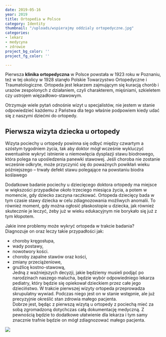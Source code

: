 ```yaml
---
date: 2019-05-16
year: 2019
title: Ortopedia w Polsce
category: Identity
thumbnail: "/uploads/wspierajmy oddzialy ortopedyczne.jpg"
categories:
- lekarz
- medycyna
- zdrowie
project_bg_color: ''
project_fg_color: ''

---
```

Pierwsza **klinika ortopedyczna** w Polsce powstała w 1923 roku w Poznaniu, też w tej okolicy w 1928 stanęło Polskie Towarzystwo Ortopedyczne i Traumatologiczne. Ortopeda jest lekarzem zajmującym się kuracją chorób i urazów zespolonych z działaniem, czyli charakterem, mięśniami, szkieletem czy ustrojem więzadłowo-stawowym.

Otrzymuje wiele pytań odnośnie wizyt u specjalistów, nie jestem w stanie odpowiedzieć każdemu z Państwa dla tego właśnie podpowiem kiedy udać się z naszymi dziećmi do ortopedy.

## Pierwsza wizyta dziecka u ortopedy

Wizyta pociechy u ortopedy powinna się odbyć między czwartym a szóstym tygodniem życia, tak aby doktor mógł wcześnie wykluczyć ewentualnie wykryć istnienie u niemowlęcia dysplazji stawu biodrowego, która polega na upośledzenia panewki stawowej. Jeśli choroba nie zostanie wcześnie odkryte, może przyczynić się do poważnych powikłań wieku późniejszego – trwały defekt stawu polegające na powstaniu biodra koślawego

  
Dodatkowe badanie pociechy u dziecięcego doktora ortopedy ma miejsce w większości przypadków około trzeciego miesiąca życia, a potem w momencie, gdy dziecko zaczyna raczkować. Ortopeda dziecięcy bada w tym czasie stawy dziecka w celu zdiagnozowania możliwych anomalii. To również moment, gdy można ogłosić płaskostopie u dziecka, jak również skutecznie je leczyć, żeby już w wieku edukacyjnym nie borykało się już z tym kłopotem.

Jakie inne problemy może wykryć ortopeda w trakcie badania?  
 Diagnozuje on oraz leczy takie przypadłości jak:  
 - choroby kręgosłupa,  
 - wady postawy,  
 - nowotwory kości.  
 - choroby zapalne stawów oraz kości,  
 - zmiany przeciążeniowe,  
 - gruźlicę kostno-stawową,  
 Jedną z ważniejszych decyzji, jakie będziemy musieli podjąć po narodzinach naszego malucha, będzie wybór odpowiedniego lekarza pediatry, który będzie się opiekował dzieckiem przez całe jego dzieciństwo. W trakcie pierwszej wizyty ortopeda przeprowadza skrupulatny wywiad. Podczas niego jest on w stanie wstępnie, ale już precyzyjnie określić stan zdrowia małego pacjenta.  
 Dobrze jest, będąc z pierwszą wizytą u ortopedy z pociechą mieć za sobą zgromadzoną dotychczas całą dokumentację medyczną. Z pewnością będzie to dodatkowe ułatwienie dla lekarza i tym samy znacznie trafnie będzie on mógł zdiagnozować małego pacjenta.

![](/uploads/mike-dorner-173502-unsplash.jpg)